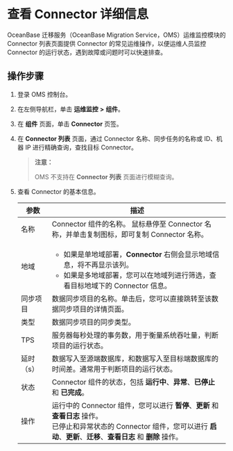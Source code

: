 # 查看 Connector 详细信息

OceanBase 迁移服务（OceanBase Migration Service，OMS）运维监控模块的 Connector 列表页面提供 Connector 的常见运维操作，以便运维人员监控 Connector 的运行状态，遇到故障或问题时可以快速排查。

## 操作步骤

1. 登录 OMS 控制台。

2. 在左侧导航栏，单击 **运维监控** **\>** **组件**。

3. 在 **组件** 页面，单击 **Connector** 页签。

4. 在 **Connector 列表** 页面，通过 Connector 名称、同步任务的名称或 ID、机器 IP 进行精确查询，查找目标 Connector。

   >**注意：**
   >
   >OMS 不支持在 **Connector 列表** 页面进行模糊查询。

5. 查看 Connector 的基本信息。

   | **参数** |                                                                                       **描述**                                                                                       |
   |--------|------------------------------------------------------------------------------------------------------------------------------------------------------------------------------------|
   | 名称     | Connector 组件的名称。 鼠标悬停至 Connector 名称，并单击复制图标，即可复制 Connector 名称。                                                                                                     |
   | 地域     | <ul><li> 如果是单地域部署，**Connector** 右侧会显示地域信息，将不再显示该列。   <li>如果是多地域部署，您可以在地域列进行筛选，查看目标地域下的 Connector 信息。    |
   | 同步项目   | 数据同步项目的名称。单击后，您可以直接跳转至该数据同步项目的详情页面。                                                                                                                                                |
   | 类型     | 数据同步项目的同步类型。                                                                                                                                                                       |
   | TPS    | 服务器每秒处理的事务数，用于衡量系统吞吐量，判断项目的运行状态。                                                                                                                                                   |
   | 延时（s）  | 数据写入至源端数据库，和数据写入至目标端数据库的时间差。通常用于判断项目的运行状态。                                                                                                                                         |
   | 状态     | Connector 组件的状态，包括 **运行中**、**异常**、**已停止** 和 **已完成**。                                                                                                                          |
   | 操作     | 运行中的 Connector 组件，您可以进行 **暂停**、**更新** 和 **查看日志** 操作。<br>已停止和异常状态的 Connector 组件，您可以进行 **启动**、**更新**、**迁移**、**查看日志** 和 **删除** 操作。                               |